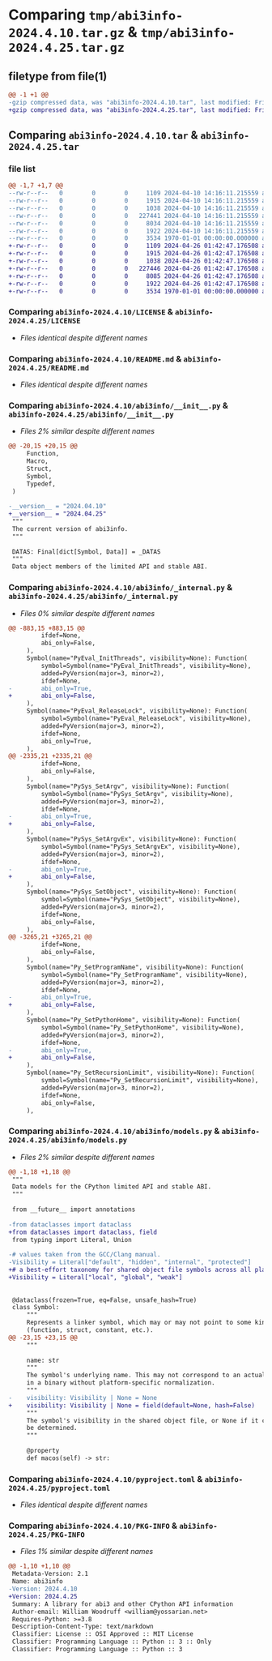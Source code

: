 # Comparing `tmp/abi3info-2024.4.10.tar.gz` & `tmp/abi3info-2024.4.25.tar.gz`

## filetype from file(1)

```diff
@@ -1 +1 @@
-gzip compressed data, was "abi3info-2024.4.10.tar", last modified: Fri Jan  1 00:00:00 2016, max compression
+gzip compressed data, was "abi3info-2024.4.25.tar", last modified: Fri Jan  1 00:00:00 2016, max compression
```

## Comparing `abi3info-2024.4.10.tar` & `abi3info-2024.4.25.tar`

### file list

```diff
@@ -1,7 +1,7 @@
--rw-r--r--   0        0        0     1109 2024-04-10 14:16:11.215559 abi3info-2024.4.10/LICENSE
--rw-r--r--   0        0        0     1915 2024-04-10 14:16:11.215559 abi3info-2024.4.10/README.md
--rw-r--r--   0        0        0     1038 2024-04-10 14:16:11.215559 abi3info-2024.4.10/abi3info/__init__.py
--rw-r--r--   0        0        0   227441 2024-04-10 14:16:11.215559 abi3info-2024.4.10/abi3info/_internal.py
--rw-r--r--   0        0        0     8034 2024-04-10 14:16:11.215559 abi3info-2024.4.10/abi3info/models.py
--rw-r--r--   0        0        0     1922 2024-04-10 14:16:11.215559 abi3info-2024.4.10/pyproject.toml
--rw-r--r--   0        0        0     3534 1970-01-01 00:00:00.000000 abi3info-2024.4.10/PKG-INFO
+-rw-r--r--   0        0        0     1109 2024-04-26 01:42:47.176508 abi3info-2024.4.25/LICENSE
+-rw-r--r--   0        0        0     1915 2024-04-26 01:42:47.176508 abi3info-2024.4.25/README.md
+-rw-r--r--   0        0        0     1038 2024-04-26 01:42:47.176508 abi3info-2024.4.25/abi3info/__init__.py
+-rw-r--r--   0        0        0   227446 2024-04-26 01:42:47.176508 abi3info-2024.4.25/abi3info/_internal.py
+-rw-r--r--   0        0        0     8085 2024-04-26 01:42:47.176508 abi3info-2024.4.25/abi3info/models.py
+-rw-r--r--   0        0        0     1922 2024-04-26 01:42:47.176508 abi3info-2024.4.25/pyproject.toml
+-rw-r--r--   0        0        0     3534 1970-01-01 00:00:00.000000 abi3info-2024.4.25/PKG-INFO
```

### Comparing `abi3info-2024.4.10/LICENSE` & `abi3info-2024.4.25/LICENSE`

 * *Files identical despite different names*

### Comparing `abi3info-2024.4.10/README.md` & `abi3info-2024.4.25/README.md`

 * *Files identical despite different names*

### Comparing `abi3info-2024.4.10/abi3info/__init__.py` & `abi3info-2024.4.25/abi3info/__init__.py`

 * *Files 2% similar despite different names*

```diff
@@ -20,15 +20,15 @@
     Function,
     Macro,
     Struct,
     Symbol,
     Typedef,
 )
 
-__version__ = "2024.04.10"
+__version__ = "2024.04.25"
 """
 The current version of abi3info.
 """
 
 DATAS: Final[dict[Symbol, Data]] = _DATAS
 """
 Data object members of the limited API and stable ABI.
```

### Comparing `abi3info-2024.4.10/abi3info/_internal.py` & `abi3info-2024.4.25/abi3info/_internal.py`

 * *Files 0% similar despite different names*

```diff
@@ -883,15 +883,15 @@
         ifdef=None,
         abi_only=False,
     ),
     Symbol(name="PyEval_InitThreads", visibility=None): Function(
         symbol=Symbol(name="PyEval_InitThreads", visibility=None),
         added=PyVersion(major=3, minor=2),
         ifdef=None,
-        abi_only=True,
+        abi_only=False,
     ),
     Symbol(name="PyEval_ReleaseLock", visibility=None): Function(
         symbol=Symbol(name="PyEval_ReleaseLock", visibility=None),
         added=PyVersion(major=3, minor=2),
         ifdef=None,
         abi_only=True,
     ),
@@ -2335,21 +2335,21 @@
         ifdef=None,
         abi_only=False,
     ),
     Symbol(name="PySys_SetArgv", visibility=None): Function(
         symbol=Symbol(name="PySys_SetArgv", visibility=None),
         added=PyVersion(major=3, minor=2),
         ifdef=None,
-        abi_only=True,
+        abi_only=False,
     ),
     Symbol(name="PySys_SetArgvEx", visibility=None): Function(
         symbol=Symbol(name="PySys_SetArgvEx", visibility=None),
         added=PyVersion(major=3, minor=2),
         ifdef=None,
-        abi_only=True,
+        abi_only=False,
     ),
     Symbol(name="PySys_SetObject", visibility=None): Function(
         symbol=Symbol(name="PySys_SetObject", visibility=None),
         added=PyVersion(major=3, minor=2),
         ifdef=None,
         abi_only=False,
     ),
@@ -3265,21 +3265,21 @@
         ifdef=None,
         abi_only=False,
     ),
     Symbol(name="Py_SetProgramName", visibility=None): Function(
         symbol=Symbol(name="Py_SetProgramName", visibility=None),
         added=PyVersion(major=3, minor=2),
         ifdef=None,
-        abi_only=True,
+        abi_only=False,
     ),
     Symbol(name="Py_SetPythonHome", visibility=None): Function(
         symbol=Symbol(name="Py_SetPythonHome", visibility=None),
         added=PyVersion(major=3, minor=2),
         ifdef=None,
-        abi_only=True,
+        abi_only=False,
     ),
     Symbol(name="Py_SetRecursionLimit", visibility=None): Function(
         symbol=Symbol(name="Py_SetRecursionLimit", visibility=None),
         added=PyVersion(major=3, minor=2),
         ifdef=None,
         abi_only=False,
     ),
```

### Comparing `abi3info-2024.4.10/abi3info/models.py` & `abi3info-2024.4.25/abi3info/models.py`

 * *Files 2% similar despite different names*

```diff
@@ -1,18 +1,18 @@
 """
 Data models for the CPython limited API and stable ABI.
 """
 
 from __future__ import annotations
 
-from dataclasses import dataclass
+from dataclasses import dataclass, field
 from typing import Literal, Union
 
-# values taken from the GCC/Clang manual.
-Visibility = Literal["default", "hidden", "internal", "protected"]
+# a best-effort taxonomy for shared object file symbols across all platforms.
+Visibility = Literal["local", "global", "weak"]
 
 
 @dataclass(frozen=True, eq=False, unsafe_hash=True)
 class Symbol:
     """
     Represents a linker symbol, which may or may not point to some kind of object
     (function, struct, constant, etc.).
@@ -23,15 +23,15 @@
     """
 
     name: str
     """
     The symbol's underlying name. This may not correspond to an actual symbol
     in a binary without platform-specific normalization.
     """
-    visibility: Visibility | None = None
+    visibility: Visibility | None = field(default=None, hash=False)
     """
     The symbol's visibility in the shared object file, or None if it could not
     be determined.
     """
 
     @property
     def macos(self) -> str:
```

### Comparing `abi3info-2024.4.10/pyproject.toml` & `abi3info-2024.4.25/pyproject.toml`

 * *Files identical despite different names*

### Comparing `abi3info-2024.4.10/PKG-INFO` & `abi3info-2024.4.25/PKG-INFO`

 * *Files 1% similar despite different names*

```diff
@@ -1,10 +1,10 @@
 Metadata-Version: 2.1
 Name: abi3info
-Version: 2024.4.10
+Version: 2024.4.25
 Summary: A library for abi3 and other CPython API information
 Author-email: William Woodruff <william@yossarian.net>
 Requires-Python: >=3.8
 Description-Content-Type: text/markdown
 Classifier: License :: OSI Approved :: MIT License
 Classifier: Programming Language :: Python :: 3 :: Only
 Classifier: Programming Language :: Python :: 3
```


